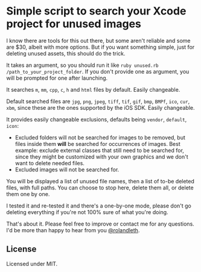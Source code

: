 # Simple script to search your Xcode project for unused images
I know there are tools for this out there, but some aren't reliable and some are $30, albeit with more options. But if you want something simple, just for deleting unused assets, this should do the trick.

It takes an argument, so you should run it like `ruby unused.rb /path_to_your_project_folder`. If you don't provide one as argument, you will be prompted for one after launching.

It searches `m`, `mm`, `cpp`, `c`, `h` and `html` files by default. Easily changeable.

Default searched files are `jpg`, `png`, `jpeg`, `tiff`, `tif`, `gif`, `bmp`, `BMPf`, `ico`, `cur`, `xbm`, since these are the ones supported by the iOS SDK. Easily changeable.

It provides easily changeable exclusions, defaults being `vendor`, `default`, `icon`:

* Excluded folders will not be searched for images to be removed, but files inside them **will** be searched for occurrences of images. Best example: exclude external classes that still need to be searched for, since they might be customized with your own graphics and we don't want to delete needed files.
* Excluded images will not be searched for.  

You will be displayed a list of unused file names, then a list of to-be deleted files, with full paths. You can choose to stop here, delete them all, or delete them one by one.

I tested it and re-tested it and there's a one-by-one mode, please don't go deleting everything if you're not 100% sure of what you're doing.

That's about it. Please feel free to improve or contact me for any questions. I'd be more than happy to hear from you [@rolandleth](https://twitter.com/rolandleth).
  
## License
Licensed under MIT.